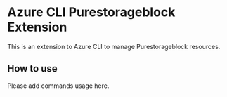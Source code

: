 # Azure CLI Purestorageblock Extension #
This is an extension to Azure CLI to manage Purestorageblock resources.

## How to use ##
Please add commands usage here.